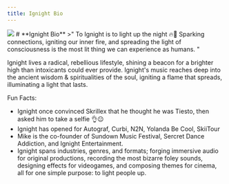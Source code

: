 ```yaml
---
title: Ignight Bio
---
```

<img src="https://www.dropbox.com/s/4khisr6cdvnuqm1/Ignight%20Artist%20Profile%20Pic%20small%20crop.jpeg?raw=1">
# **Ignight Bio**
>" To Ignight is to light up the night 🔥🌙  Sparking connections, igniting our inner fire, and spreading the light of consciousness is the most lit thing we can experience as humans. "

Ignight lives a radical, rebellious lifestyle, shining a beacon for a brighter high than intoxicants could ever provide.  Ignight's music reaches deep into the ancient wisdom & spiritualities of the soul, igniting a flame that spreads, illuminating a light that lasts.

Fun Facts:
- Ignight once convinced Skrillex that he thought he was Tiesto, then asked him to take a selfie 👌😐
- Ignight has opened for Autograf, Curbi, N2N, Yolanda Be Cool, SkiiTour
- Mike is the co-founder of Sundown Music Festival, Sercret Dance Addiction, and Ignight Entertainment.
- Ignight spans industries, genres, and formats; forging immersive audio for original productions, recording the most bizarre foley sounds, designing effects for videogames, and composing themes for cinema, all for one simple purpose: to light people up.

